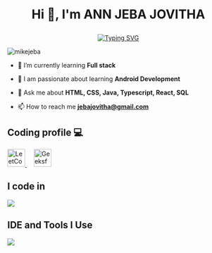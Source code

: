 # <p align="center">Hi 👋, I'm ANN JEBA JOVITHA</p>

<p align="center">
  <a href="https://git.io/typing-svg">
    <img src="https://readme-typing-svg.demolab.com?font=Fira+Code&pause=1000&color=E67451&center=true&vCenter=true&random=true&width=435&lines=Software+Developer+%F0%9F%91%A9%E2%80%8D%F0%9F%92%BB+;Passionate+About+Coding+%3C%2F%3E;Curious+Learner+%F0%9F%93%9A;Problem+Solver+" alt="Typing SVG" />
  </a>
</p>
 
<p align="left">
  <img src="https://komarev.com/ghpvc/?username=MikeJeba&label=Profile%20views&color=0e75b6&style=flat" alt="mikejeba" />
</p>

- 🌱 I’m currently learning **Full stack**

- 🤖 I am passionate about learning **Android Development**

- 💬 Ask me about **HTML, CSS, Java, Typescript, React, SQL**

- 📫 How to reach me **jebajovitha@gmail.com**


## Coding profile 💻

  <a href="https://leetcode.com/u/MikeJeba/" target="_blank">
    <img src="https://assets.leetcode.com/users/leetcode/avatar_1568224780.png" alt="LeetCode" width="40" height="40" />
  </a>
  &nbsp; &nbsp; 
  <a href="https://www.geeksforgeeks.org/user/jebajovnkc/" target="_blank">
    <img src="https://media.geeksforgeeks.org/wp-content/uploads/20200716222246/Path-219.png" alt="GeeksforGeeks" width="40" height="40"  />
  </a>
</div>



## I code in

<p align="left"> <a href="https://github.com/MikeJeba"><img src="https://skillicons.dev/icons?i=c,java,html,css,js,mysql,tailwindcss,mongodb,react"> </a> </p>

## IDE and Tools I Use

<p align="left"> <a href="https://github.com/MikeJeba"><img src="https://skillicons.dev/icons?i=vscode,git,androidstudio,github"> </a> </p>

